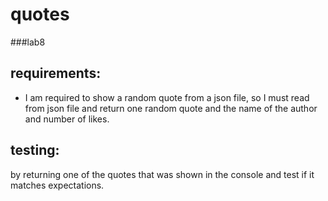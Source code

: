 # quotes
###lab8
## requirements:
- I am required to show a random quote from a json file, so I must read from json file and return one random quote and the name of the author and number of likes.

## testing: 
by returning one of the quotes that was shown in the console and test if it matches expectations.
